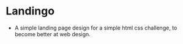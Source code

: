 # Landingo
- A simple landing page design for a simple html css challenge, to become better at web design.